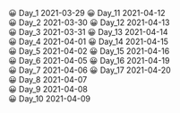 😀 Day_1 2021-03-29 😀 Day_11 2021-04-12 <br>
😀 Day_2 2021-03-30 😀 Day_12 2021-04-13 <br>
😀 Day_3 2021-03-31 😀 Day_13 2021-04-14 <br>
😀 Day_4 2021-04-01 😀 Day_14 2021-04-15 <br>
😀 Day_5 2021-04-02 😀 Day_15 2021-04-16 <br>
😀 Day_6 2021-04-05 😀 Day_16 2021-04-19 <br>
😀 Day_7 2021-04-06 😀 Day_17 2021-04-20 <br>
😀 Day_8 2021-04-07 <br>
😀 Day_9 2021-04-08 <br>
😀 Day_10 2021-04-09 <br>
